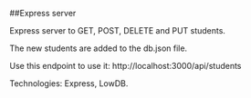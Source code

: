 ##Express server

Express server to GET, POST, DELETE and PUT students.

The new students are added to the db.json file.

Use this endpoint to use it: http://localhost:3000/api/students

Technologies: Express, LowDB.

